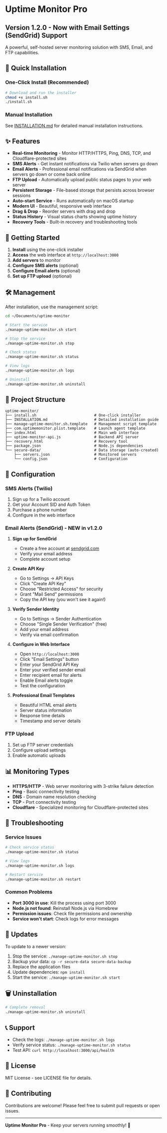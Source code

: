# Uptime Monitor Pro
## Version 1.2.0 - Now with Email Settings (SendGrid) Support

A powerful, self-hosted server monitoring solution with SMS, Email, and FTP capabilities.

## 🚀 Quick Installation

### One-Click Install (Recommended)

```bash
# Download and run the installer
chmod +x install.sh
./install.sh
```

### Manual Installation

See [INSTALLATION.md](INSTALLATION.md) for detailed manual installation instructions.

## ✨ Features

- **Real-time Monitoring** - Monitor HTTP/HTTPS, Ping, DNS, TCP, and Cloudflare-protected sites
- **SMS Alerts** - Get instant notifications via Twilio when servers go down
- **Email Alerts** - Professional email notifications via SendGrid when servers go down or come back online
- **FTP Upload** - Automatically upload public status pages to your web server
- **Persistent Storage** - File-based storage that persists across browser sessions
- **Auto-start Service** - Runs automatically on macOS startup
- **Modern UI** - Beautiful, responsive web interface
- **Drag & Drop** - Reorder servers with drag and drop
- **Status History** - Visual status charts showing uptime history
- **Recovery Tools** - Built-in recovery and troubleshooting tools

## 🎯 Getting Started

1. **Install** using the one-click installer
2. **Access** the web interface at `http://localhost:3000`
3. **Add servers** to monitor
4. **Configure SMS alerts** (optional)
5. **Configure Email alerts** (optional)
6. **Set up FTP upload** (optional)

## 🛠️ Management

After installation, use the management script:

```bash
cd ~/Documents/uptime-monitor

# Start the service
./manage-uptime-monitor.sh start

# Stop the service
./manage-uptime-monitor.sh stop

# Check status
./manage-uptime-monitor.sh status

# View logs
./manage-uptime-monitor.sh logs

# Uninstall
./manage-uptime-monitor.sh uninstall
```

## 📁 Project Structure

```
uptime-monitor/
├── install.sh                          # One-click installer
├── INSTALLATION.md                     # Detailed installation guide
├── manage-uptime-monitor.sh.template   # Management script template
├── com.uptimemonitor.plist.template    # Launch agent template
├── index.html                          # Main web interface
├── uptime-monitor-api.js               # Backend API server
├── recovery.html                       # Recovery tool
├── package.json                        # Node.js dependencies
└── secure-data/                        # Data storage (auto-created)
    ├── servers.json                    # Monitored servers
    └── config.json                     # Configuration
```

## 🔧 Configuration

### SMS Alerts (Twilio)
1. Sign up for a Twilio account
2. Get your Account SID and Auth Token
3. Purchase a phone number
4. Configure in the web interface

### Email Alerts (SendGrid) - NEW in v1.2.0
1. **Sign up for SendGrid**
   - Create a free account at [sendgrid.com](https://sendgrid.com)
   - Verify your email address
   - Complete account setup

2. **Create API Key**
   - Go to Settings → API Keys
   - Click "Create API Key"
   - Choose "Restricted Access" for security
   - Grant "Mail Send" permissions
   - Copy the API key (you won't see it again!)

3. **Verify Sender Identity**
   - Go to Settings → Sender Authentication
   - Choose "Single Sender Verification" (free)
   - Add your email address
   - Verify via email confirmation

4. **Configure in Web Interface**
   - Open `http://localhost:3000`
   - Click "Email Settings" button
   - Enter your SendGrid API Key
   - Enter your verified sender email
   - Enter recipient email for alerts
   - Enable Email alerts toggle
   - Test the configuration

5. **Professional Email Templates**
   - Beautiful HTML email alerts
   - Server status information
   - Response time details
   - Timestamp and server details

### FTP Upload
1. Set up FTP server credentials
2. Configure upload settings
3. Enable automatic uploads

## 📊 Monitoring Types

- **HTTPS/HTTP** - Web server monitoring with 3-strike failure detection
- **Ping** - Basic connectivity testing
- **DNS** - Domain name resolution checking
- **TCP** - Port connectivity testing
- **Cloudflare** - Specialized monitoring for Cloudflare-protected sites

## 🚨 Troubleshooting

### Service Issues
```bash
# Check service status
./manage-uptime-monitor.sh status

# View logs
./manage-uptime-monitor.sh logs

# Restart service
./manage-uptime-monitor.sh restart
```

### Common Problems
- **Port 3000 in use**: Kill the process using port 3000
- **Node.js not found**: Reinstall Node.js via Homebrew
- **Permission issues**: Check file permissions and ownership
- **Service won't start**: Check logs for error messages

## 🔄 Updates

To update to a newer version:

1. Stop the service: `./manage-uptime-monitor.sh stop`
2. Backup your data: `cp -r secure-data secure-data-backup`
3. Replace the application files
4. Update dependencies: `npm install`
5. Start the service: `./manage-uptime-monitor.sh start`

## 🗑️ Uninstallation

```bash
# Complete removal
./manage-uptime-monitor.sh uninstall
```

## 📞 Support

- Check the logs: `./manage-uptime-monitor.sh logs`
- Verify service status: `./manage-uptime-monitor.sh status`
- Test API: `curl http://localhost:3000/api/health`

## 📄 License

MIT License - see LICENSE file for details.

## 🤝 Contributing

Contributions are welcome! Please feel free to submit pull requests or open issues.

---

**Uptime Monitor Pro** - Keep your servers running smoothly! 🚀